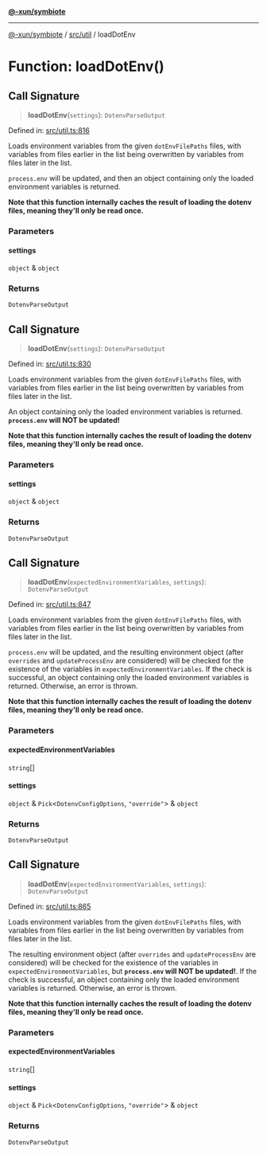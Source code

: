 [**@-xun/symbiote**](../../../README.md)

***

[@-xun/symbiote](../../../README.md) / [src/util](../README.md) / loadDotEnv

# Function: loadDotEnv()

## Call Signature

> **loadDotEnv**(`settings`): `DotenvParseOutput`

Defined in: [src/util.ts:816](https://github.com/Xunnamius/symbiote/blob/b951959a4a12ac484c8addc839f912c4e5767875/src/util.ts#L816)

Loads environment variables from the given `dotEnvFilePaths` files, with
variables from files earlier in the list being overwritten by variables from
files later in the list.

`process.env` will be updated, and then an object containing only the loaded
environment variables is returned.

**Note that this function internally caches the result of loading the dotenv
files, meaning they'll only be read once.**

### Parameters

#### settings

`object` & `object`

### Returns

`DotenvParseOutput`

## Call Signature

> **loadDotEnv**(`settings`): `DotenvParseOutput`

Defined in: [src/util.ts:830](https://github.com/Xunnamius/symbiote/blob/b951959a4a12ac484c8addc839f912c4e5767875/src/util.ts#L830)

Loads environment variables from the given `dotEnvFilePaths` files, with
variables from files earlier in the list being overwritten by variables from
files later in the list.

An object containing only the loaded environment variables is returned.
**`process.env` will NOT be updated!**

**Note that this function internally caches the result of loading the dotenv
files, meaning they'll only be read once.**

### Parameters

#### settings

`object` & `object`

### Returns

`DotenvParseOutput`

## Call Signature

> **loadDotEnv**(`expectedEnvironmentVariables`, `settings`): `DotenvParseOutput`

Defined in: [src/util.ts:847](https://github.com/Xunnamius/symbiote/blob/b951959a4a12ac484c8addc839f912c4e5767875/src/util.ts#L847)

Loads environment variables from the given `dotEnvFilePaths` files, with
variables from files earlier in the list being overwritten by variables from
files later in the list.

`process.env` will be updated, and the resulting environment object (after
`overrides` and `updateProcessEnv` are considered) will be checked for the
existence of the variables in `expectedEnvironmentVariables`. If the check is
successful, an object containing only the loaded environment variables is
returned. Otherwise, an error is thrown.

**Note that this function internally caches the result of loading the dotenv
files, meaning they'll only be read once.**

### Parameters

#### expectedEnvironmentVariables

`string`[]

#### settings

`object` & `Pick`\<`DotenvConfigOptions`, `"override"`\> & `object`

### Returns

`DotenvParseOutput`

## Call Signature

> **loadDotEnv**(`expectedEnvironmentVariables`, `settings`): `DotenvParseOutput`

Defined in: [src/util.ts:865](https://github.com/Xunnamius/symbiote/blob/b951959a4a12ac484c8addc839f912c4e5767875/src/util.ts#L865)

Loads environment variables from the given `dotEnvFilePaths` files, with
variables from files earlier in the list being overwritten by variables from
files later in the list.

The resulting environment object (after `overrides` and `updateProcessEnv`
are considered) will be checked for the existence of the variables in
`expectedEnvironmentVariables`, but **`process.env` will NOT be updated!**.
If the check is successful, an object containing only the loaded environment
variables is returned. Otherwise, an error is thrown.

**Note that this function internally caches the result of loading the dotenv
files, meaning they'll only be read once.**

### Parameters

#### expectedEnvironmentVariables

`string`[]

#### settings

`object` & `Pick`\<`DotenvConfigOptions`, `"override"`\> & `object`

### Returns

`DotenvParseOutput`
